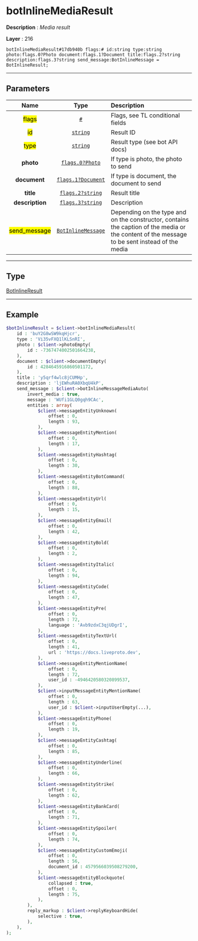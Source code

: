 # botInlineMediaResult

**Description** : *Media result*

**Layer** : 216

```tl
botInlineMediaResult#17db940b flags:# id:string type:string photo:flags.0?Photo document:flags.1?Document title:flags.2?string description:flags.3?string send_message:BotInlineMessage = BotInlineResult;
```

---

## Parameters

| Name | Type | Description |
| :---: | :---: | :--- |
| <mark>flags</mark> | [`#`](type/#) | Flags, see TL conditional fields |
| <mark>id</mark> | [`string`](type/string) | Result ID |
| <mark>type</mark> | [`string`](type/string) | Result type (see bot API docs) |
| **photo** | [`flags.0?Photo`](type/Photo) | If type is photo, the photo to send |
| **document** | [`flags.1?Document`](type/Document) | If type is document, the document to send |
| **title** | [`flags.2?string`](type/string) | Result title |
| **description** | [`flags.3?string`](type/string) | Description |
| <mark>send_message</mark> | [`BotInlineMessage`](type/BotInlineMessage) | Depending on the type and on the constructor, contains the caption of the media or the content of the message to be sent instead of the media |

---

## Type

[BotInlineResult](type/BotInlineResult)

---

## Example

```php
$botInlineResult = $client->botInlineMediaResult(
	id : 'buY2G8wSW9kqHjcr',
	type : 'Vi35vFXQ1lKLSnRI',
	photo : $client->photoEmpty(
		id : -7367474002501664238,
	),
	document : $client->documentEmpty(
		id : 4284645916860501172,
	),
	title : 'y5qrf4wlc8jCUMHp',
	description : 'ljEWhuRA0XbqU4kP',
	send_message : $client->botInlineMessageMediaAuto(
		invert_media : true,
		message : 'WUfi1GLQ0gqh9CAc',
		entities : array(
			$client->messageEntityUnknown(
				offset : 0,
				length : 93,
			),
			$client->messageEntityMention(
				offset : 0,
				length : 17,
			),
			$client->messageEntityHashtag(
				offset : 0,
				length : 30,
			),
			$client->messageEntityBotCommand(
				offset : 0,
				length : 88,
			),
			$client->messageEntityUrl(
				offset : 0,
				length : 15,
			),
			$client->messageEntityEmail(
				offset : 0,
				length : 42,
			),
			$client->messageEntityBold(
				offset : 0,
				length : 2,
			),
			$client->messageEntityItalic(
				offset : 0,
				length : 94,
			),
			$client->messageEntityCode(
				offset : 0,
				length : 47,
			),
			$client->messageEntityPre(
				offset : 0,
				length : 72,
				language : 'Avb9zdxC3qjUDgrI',
			),
			$client->messageEntityTextUrl(
				offset : 0,
				length : 41,
				url : 'https://docs.liveproto.dev',
			),
			$client->messageEntityMentionName(
				offset : 0,
				length : 72,
				user_id : -4946420580320899537,
			),
			$client->inputMessageEntityMentionName(
				offset : 0,
				length : 63,
				user_id : $client->inputUserEmpty(...),
			),
			$client->messageEntityPhone(
				offset : 0,
				length : 19,
			),
			$client->messageEntityCashtag(
				offset : 0,
				length : 85,
			),
			$client->messageEntityUnderline(
				offset : 0,
				length : 66,
			),
			$client->messageEntityStrike(
				offset : 0,
				length : 62,
			),
			$client->messageEntityBankCard(
				offset : 0,
				length : 71,
			),
			$client->messageEntitySpoiler(
				offset : 0,
				length : 74,
			),
			$client->messageEntityCustomEmoji(
				offset : 0,
				length : 56,
				document_id : 4579566039508279200,
			),
			$client->messageEntityBlockquote(
				collapsed : true,
				offset : 0,
				length : 75,
			),
		),
		reply_markup : $client->replyKeyboardHide(
			selective : true,
		),
	),
);
```